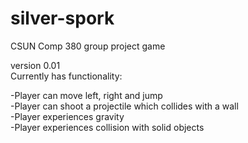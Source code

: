 # silver-spork
CSUN Comp 380 group project game

version 0.01  
Currently has functionality:

-Player can move left, right and jump  
-Player can shoot a projectile which collides with a wall  
-Player experiences gravity  
-Player experiences collision with solid objects 
